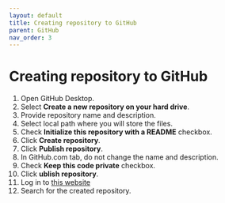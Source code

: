 ```yaml
---
layout: default
title: Creating repository to GitHub
parent: GitHub
nav_order: 3
---
```


# Creating repository to GitHub

1.	Open GitHub Desktop.  
2.	Select **Create a new repository on your hard drive**.  
3.	Provide repository name and description.  
4.	Select local path where you will store the files.  
5.	Check **Initialize this repository with a README** checkbox.  
6.	Click **Create repository**.  
7.	Click **Publish repository**.  
8.	In GitHub.com tab, do not change the name and description.  
9.	Check **Keep this code private** checkbox.  
10.	Click **ublish repository**.  
11.	Log in to [this website](https://github.com//) 
12.	Search for the created repository.  
